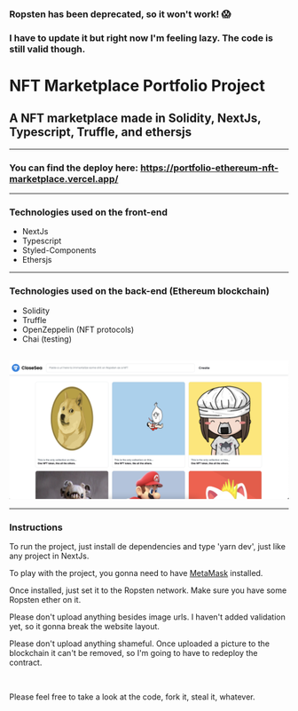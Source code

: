 ### Ropsten has been deprecated, so it won't work! 😱
### I have to update it but right now I'm feeling lazy. The code is still valid though.

# NFT Marketplace Portfolio Project

## A NFT marketplace made in Solidity, NextJs, Typescript, Truffle, and ethersjs
  ---
### You can find the deploy here: https://portfolio-ethereum-nft-marketplace.vercel.app/
  ---
<h3>Technologies used on the front-end</h3>
<ul>
  <li>NextJs</li>
  <li>Typescript</li>
  <li>Styled-Components</li>
  <li>Ethersjs</li>
</ul>
<hr/>

<h3>Technologies used on the back-end (Ethereum blockchain)</h3>
<ul>
  <li>Solidity</li>
  <li>Truffle</li>
  <li>OpenZeppelin (NFT protocols)</li>
  <li>Chai (testing)</li>
</ul>

<br/>
<img src='public/github_pic.png' />

  ---

  <h3>Instructions</h3>

  <p>
    To run the project, just install de dependencies and type 'yarn dev', just like any project in NextJs.
  </p>
  <p>
    To play with the project, you gonna need to have <a href='https://metamask.io/'>MetaMask</a> installed.
  </p>
  <p>
    Once installed, just set it to the Ropsten network. Make sure you have some Ropsten ether on it. 
  </p>
  <p>
    Please don't upload anything besides image urls. I haven't added validation yet, so it gonna break the website layout. 
  </p>
  <p>
    Please don't upload anything shameful. Once uploaded a picture to the blockchain it can't be removed, so I'm going to have to redeploy the contract.
  </p>

<br/>

<p>Please feel free to take a look at the code, fork it, steal it, whatever.<br/></p>
